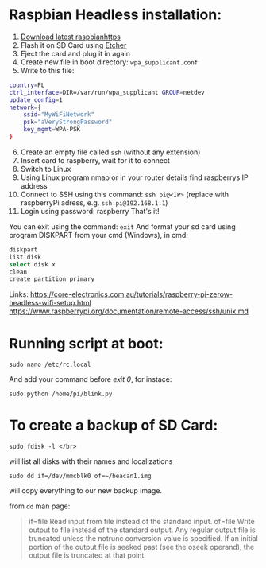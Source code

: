 # Raspbian Headless installation:

1. [Download latest raspbianhttps](://www.raspberrypi.org/downloads/)
2. Flash it on SD Card using [Etcher](https://www.balena.io/etcher/ (Windows))
3. Eject the card and plug it in again
4. Create new file in boot directory: `wpa_supplicant.conf`  
5. Write to this file:
```bash
country=PL
ctrl_interface=DIR=/var/run/wpa_supplicant GROUP=netdev
update_config=1
network={
	ssid="MyWiFiNetwork"
	psk="aVeryStrongPassword"
	key_mgmt=WPA-PSK
}
```
6. Create an empty file called `ssh` (without any extension)
7. Insert card to raspberry, wait for it to connect
8. Switch to Linux
9. Using Linux program nmap or in your router details find raspberrys IP address
10. Connect to SSH using this command:  `ssh pi@<IP>`
(replace <IP> with raspberryPi adress, e.g. `ssh pi@192.168.1.1`)
11. Login using password: raspberry
That's it!

You can exit using the command: `exit` 
And format your sd card using program DISKPART from your cmd (Windows), in cmd:
```bash
diskpart  
list disk  
select disk x  
clean  
create partition primary  
```
Links:
<https://core-electronics.com.au/tutorials/raspberry-pi-zerow-headless-wifi-setup.html>
<https://www.raspberrypi.org/documentation/remote-access/ssh/unix.md>


# Running script at boot:
```
sudo nano /etc/rc.local    
```
And add your command before *exit 0*, for instace:  
```
sudo python /home/pi/blink.py 
```

# To create a backup of SD Card:
```
sudo fdisk -l </br> 
```

will list all disks with their names and localizations  
```
sudo dd if=/dev/mmcblk0 of=~/beacan1.img
```
will copy everything to our new backup image.

from `dd` man page:
> if=file  Read input from file instead of the standard input.
> of=file  Write output to file instead of the standard output.  Any regular output file is truncated unless the notrunc conversion value is specified.  If an initial portion of the output file is seeked past (see the oseek operand), the output file is truncated at that point.
